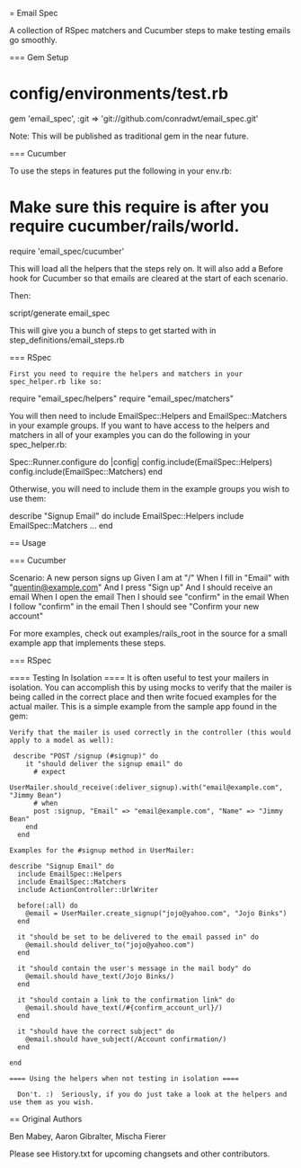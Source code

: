 = Email Spec

A collection of RSpec matchers and Cucumber steps to make testing emails go smoothly.

=== Gem Setup
  
  # config/environments/test.rb
  
  gem 'email_spec', :git => 'git://github.com/conradwt/email_spec.git'
  
  Note:  This will be published as traditional gem in the near future.
  
=== Cucumber

To use the steps in features put the following in your env.rb:

  # Make sure this require is after you require cucumber/rails/world.
  require 'email_spec/cucumber'

This will load all the helpers that the steps rely on. 
It will also add a Before hook for Cucumber so that emails are cleared at the start of each scenario.

Then:

  script/generate email_spec

This will give you a bunch of steps to get started with in step_definitions/email_steps.rb

=== RSpec

	First you need to require the helpers and matchers in your spec_helper.rb like so:

  require "email_spec/helpers"
  require "email_spec/matchers"

  You will then need to include EmailSpec::Helpers and EmailSpec::Matchers in your example groups.
  If you want to have access to the helpers and matchers in all of your examples you can do the following in your spec_helper.rb:

  Spec::Runner.configure do |config|
    config.include(EmailSpec::Helpers)
    config.include(EmailSpec::Matchers)
  end

  Otherwise, you will need to include them in the example groups you wish to use them:

  describe "Signup Email" do
    include EmailSpec::Helpers
    include EmailSpec::Matchers
    ...
  end

== Usage

=== Cucumber

  Scenario: A new person signs up
      Given I am at "/"
      When I fill in "Email" with "quentin@example.com"
      And I press "Sign up"
      And I should receive an email
      When I open the email
      Then I should see "confirm" in the email
      When I follow "confirm" in the email
      Then I should see "Confirm your new account"

For more examples, check out examples/rails_root in the source for a small example app that implements these steps.

=== RSpec

  ==== Testing In Isolation ====
    It is often useful to test your mailers in isolation.  You can accomplish this by using mocks to verify that the mailer is being called in the correct place and then write focued examples for the actual mailer.  This is a simple example from the sample app found in the gem:

    Verify that the mailer is used correctly in the controller (this would apply to a model as well):

     describe "POST /signup (#signup)" do
        it "should deliver the signup email" do
          # expect
          UserMailer.should_receive(:deliver_signup).with("email@example.com", "Jimmy Bean")
          # when
          post :signup, "Email" => "email@example.com", "Name" => "Jimmy Bean"
        end
      end

    Examples for the #signup method in UserMailer:

    describe "Signup Email" do
      include EmailSpec::Helpers
      include EmailSpec::Matchers
      include ActionController::UrlWriter

      before(:all) do
        @email = UserMailer.create_signup("jojo@yahoo.com", "Jojo Binks")
      end
      
      it "should be set to be delivered to the email passed in" do
        @email.should deliver_to("jojo@yahoo.com")
      end
      
      it "should contain the user's message in the mail body" do
        @email.should have_text(/Jojo Binks/)
      end

      it "should contain a link to the confirmation link" do
        @email.should have_text(/#{confirm_account_url}/)
      end
      
      it "should have the correct subject" do
        @email.should have_subject(/Account confirmation/)
      end
      
    end
     
    ==== Using the helpers when not testing in isolation ==== 

      Don't. :)  Seriously, if you do just take a look at the helpers and use them as you wish.

== Original Authors

Ben Mabey, Aaron Gibralter, Mischa Fierer

Please see History.txt for upcoming changsets and other contributors.
